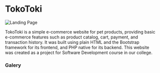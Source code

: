# TokoToki

![Landing Page](https://drive.google.com/file/d/13yJCXLdnyqrbspc_B4_kvHly4TSDCPYs/uc?export=download)

TokoToki is a simple e-commerce website for pet products, providing basic e-commerce features such as product catalog, cart, payment, and transaction history. It was built using plain HTML and the Bootstrap framework for its frontend, and PHP native for its backend. This website was created as a project for Software Development course in our college.

### Galery


